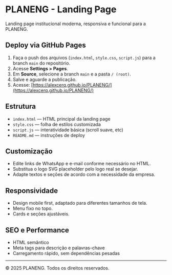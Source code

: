 # PLANENG - Landing Page

Landing page institucional moderna, responsiva e funcional para a PLANENG.

## Deploy via GitHub Pages

1. Faça o push dos arquivos (`index.html`, `style.css`, `script.js`) para a branch `main` do repositório.
2. Acesse **Settings > Pages**.
3. Em **Source**, selecione a branch `main` e a pasta `/ (root)`.
4. Salve e aguarde a publicação.
5. Acesse: [https://alexcerq.github.io/PLANENG/](https://alexcerq.github.io/PLANENG/)

## Estrutura

- `index.html` — HTML principal da landing page
- `style.css` — folha de estilos customizada
- `script.js` — interatividade básica (scroll suave, etc)
- `README.md` — instruções de deploy

## Customização

- Edite links de WhatsApp e e-mail conforme necessário no HTML.
- Substitua o logo SVG placeholder pelo logo real se desejar.
- Adapte textos e seções de acordo com a necessidade da empresa.

## Responsividade

- Design mobile first, adaptado para diferentes tamanhos de tela.
- Menu fixo no topo.
- Cards e seções ajustáveis.

## SEO e Performance

- HTML semântico
- Meta tags para descrição e palavras-chave
- Carregamento rápido, sem dependências pesadas

---

&copy; 2025 PLANENG. Todos os direitos reservados.